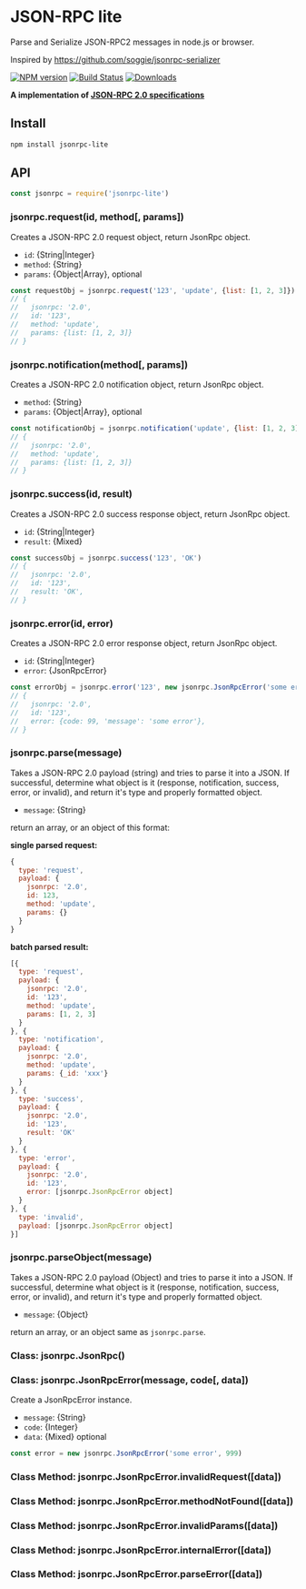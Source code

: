 # JSON-RPC lite

Parse and Serialize JSON-RPC2 messages in node.js or browser.

Inspired by https://github.com/soggie/jsonrpc-serializer

[![NPM version][npm-image]][npm-url]
[![Build Status][travis-image]][travis-url]
[![Downloads][downloads-image]][downloads-url]

**A implementation of [JSON-RPC 2.0 specifications](http://jsonrpc.org/specification)**

## Install

```sh
npm install jsonrpc-lite
```

## API

```js
const jsonrpc = require('jsonrpc-lite')
```

### jsonrpc.request(id, method[, params])

Creates a JSON-RPC 2.0 request object, return JsonRpc object.

- `id`: {String|Integer}
- `method`: {String}
- `params`:  {Object|Array}, optional

```js
const requestObj = jsonrpc.request('123', 'update', {list: [1, 2, 3]})
// {
//   jsonrpc: '2.0',
//   id: '123',
//   method: 'update',
//   params: {list: [1, 2, 3]}
// }
```

### jsonrpc.notification(method[, params])

Creates a JSON-RPC 2.0 notification object, return JsonRpc object.

- `method`: {String}
- `params`:  {Object|Array}, optional

```js
const notificationObj = jsonrpc.notification('update', {list: [1, 2, 3]})
// {
//   jsonrpc: '2.0',
//   method: 'update',
//   params: {list: [1, 2, 3]}
// }
```

### jsonrpc.success(id, result)

Creates a JSON-RPC 2.0 success response object, return JsonRpc object.

- `id`: {String|Integer}
- `result`:  {Mixed}

```js
const successObj = jsonrpc.success('123', 'OK')
// {
//   jsonrpc: '2.0',
//   id: '123',
//   result: 'OK',
// }
```

### jsonrpc.error(id, error)

Creates a JSON-RPC 2.0 error response object, return JsonRpc object.

- `id`: {String|Integer}
- `error`: {JsonRpcError}

```js
const errorObj = jsonrpc.error('123', new jsonrpc.JsonRpcError('some error', 99))
// {
//   jsonrpc: '2.0',
//   id: '123',
//   error: {code: 99, 'message': 'some error'},
// }
```

### jsonrpc.parse(message)

Takes a JSON-RPC 2.0 payload (string) and tries to parse it into a JSON. If successful, determine what object is it (response, notification, success, error, or invalid), and return it's type and properly formatted object.

- `message`: {String}

return an array, or an object of this format:

**single parsed request:**

```js
{
  type: 'request',
  payload: {
    jsonrpc: '2.0',
    id: 123,
    method: 'update',
    params: {}
  }
}
```

**batch parsed result:**

```js
[{
  type: 'request',
  payload: {
    jsonrpc: '2.0',
    id: '123',
    method: 'update',
    params: [1, 2, 3]
  }
}, {
  type: 'notification',
  payload: {
    jsonrpc: '2.0',
    method: 'update',
    params: {_id: 'xxx'}
  }
}, {
  type: 'success',
  payload: {
    jsonrpc: '2.0',
    id: '123',
    result: 'OK'
  }
}, {
  type: 'error',
  payload: {
    jsonrpc: '2.0',
    id: '123',
    error: [jsonrpc.JsonRpcError object]
  }
}, {
  type: 'invalid',
  payload: [jsonrpc.JsonRpcError object]
}]
```

### jsonrpc.parseObject(message)

Takes a JSON-RPC 2.0 payload (Object) and tries to parse it into a JSON. If successful, determine what object is it (response, notification, success, error, or invalid), and return it's type and properly formatted object.

- `message`: {Object}

return an array, or an object same as `jsonrpc.parse`.

### Class: jsonrpc.JsonRpc()

### Class: jsonrpc.JsonRpcError(message, code[, data])

Create a JsonRpcError instance.

- `message`:  {String}
- `code`:  {Integer}
- `data`: {Mixed} optional

```js
const error = new jsonrpc.JsonRpcError('some error', 999)
```

### Class Method: jsonrpc.JsonRpcError.invalidRequest([data])

### Class Method: jsonrpc.JsonRpcError.methodNotFound([data])

### Class Method: jsonrpc.JsonRpcError.invalidParams([data])

### Class Method: jsonrpc.JsonRpcError.internalError([data])

### Class Method: jsonrpc.JsonRpcError.parseError([data])

[npm-url]: https://npmjs.org/package/jsonrpc-lite
[npm-image]: http://img.shields.io/npm/v/jsonrpc-lite.svg

[travis-url]: https://travis-ci.org/teambition/jsonrpc-lite
[travis-image]: http://img.shields.io/travis/teambition/jsonrpc-lite.svg

[downloads-url]: https://npmjs.org/package/jsonrpc-lite
[downloads-image]: http://img.shields.io/npm/dm/jsonrpc-lite.svg?style=flat-square
